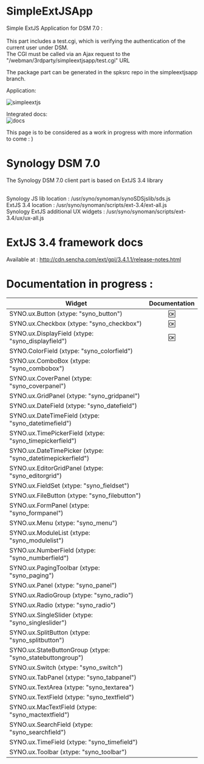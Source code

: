 # SimpleExtJSApp
Simple ExtJS Application for DSM 7.0 :<br><br>
This part includes a test.cgi, which is verifying the authentication of the current user under DSM. <br> 
The CGI must be called via an Ajax request to the "/webman/3rdparty/simpleextjsapp/test.cgi" URL <br>

The package part can be generated in the spksrc repo in the simpleextjsapp branch. <br>

Application: <br>

![simpleextjs](https://user-images.githubusercontent.com/57635141/116385964-9f962c80-a819-11eb-99c1-caf220dca97e.png)


Integrated docs: <br>
![docs](https://user-images.githubusercontent.com/57635141/116140367-871df900-a6d7-11eb-9ba5-602bd9f5e5ba.png)

This page is to be considered as a work in progress with more information to come : ) <br>

# Synology DSM 7.0
The Synology DSM 7.0 client part is based on ExtJS 3.4 library <br><br>

Synology JS lib location : /usr/syno/synoman/synoSDSjslib/sds.js <br>
ExtJS 3.4 location : /usr/syno/synoman/scripts/ext-3.4/ext-all.js <br>
Synology ExtJS additional UX widgets : /usr/syno/synoman/scripts/ext-3.4/ux/ux-all.js <br>

# ExtJS 3.4 framework docs
Available at : http://cdn.sencha.com/ext/gpl/3.4.1.1/release-notes.html<br>

# Documentation in progress :

| Widget | Documentation |
|----------|:-------------:|
| SYNO.ux.Button (xtype: "syno_button") | :ok: |
| SYNO.ux.Checkbox (xtype: "syno_checkbox") | :ok: |
| SYNO.ux.DisplayField (xtype: "syno_displayfield") | :ok: |
| SYNO.ColorField (xtype: "syno_colorfield") |  |
| SYNO.ux.ComboBox (xtype: "syno_combobox") |  |
| SYNO.ux.CoverPanel (xtype: "syno_coverpanel")|  |
| SYNO.ux.GridPanel (xtype: "syno_gridpanel") |  |
| SYNO.ux.DateField (xtype: "syno_datefield") |  |
| SYNO.ux.DateTimeField (xtype: "syno_datetimefield") |  |
| SYNO.ux.TimePickerField (xtype: "syno_timepickerfield") |  |
| SYNO.ux.DateTimePicker (xtype: "syno_datetimepickerfield") |  |
| SYNO.ux.EditorGridPanel (xtype: "syno_editorgrid") |  |
| SYNO.ux.FieldSet (xtype: "syno_fieldset") |  |
| SYNO.ux.FileButton (xtype: "syno_filebutton") |  |
| SYNO.ux.FormPanel (xtype: "syno_formpanel") |  |
| SYNO.ux.Menu (xtype: "syno_menu") |  |
| SYNO.ux.ModuleList (xtype: "syno_modulelist") |  |
| SYNO.ux.NumberField (xtype: "syno_numberfield") |  |
| SYNO.ux.PagingToolbar (xtype: "syno_paging") |  |
| SYNO.ux.Panel (xtype: "syno_panel") |  |
| SYNO.ux.RadioGroup (xtype: "syno_radio") |  |
| SYNO.ux.Radio (xtype: "syno_radio") |  |
| SYNO.ux.SingleSlider (xtype: "syno_singleslider") |  |
| SYNO.ux.SplitButton (xtype: "syno_splitbutton") |  |
| SYNO.ux.StateButtonGroup (xtype: "syno_statebuttongroup")|  |
| SYNO.ux.Switch (xtype: "syno_switch") |  |
| SYNO.ux.TabPanel (xtype: "syno_tabpanel") |  |
| SYNO.ux.TextArea (xtype: "syno_textarea") |  |
| SYNO.ux.TextField (xtype: "syno_textfield") |  |
| SYNO.ux.MacTextField (xtype: "syno_mactextfield") |  |
| SYNO.ux.SearchField (xtype: "syno_searchfield")  |  |
| SYNO.ux.TimeField (xtype: "syno_timefield") |  |
| SYNO.ux.Toolbar (xtype: "syno_toolbar") |  |

